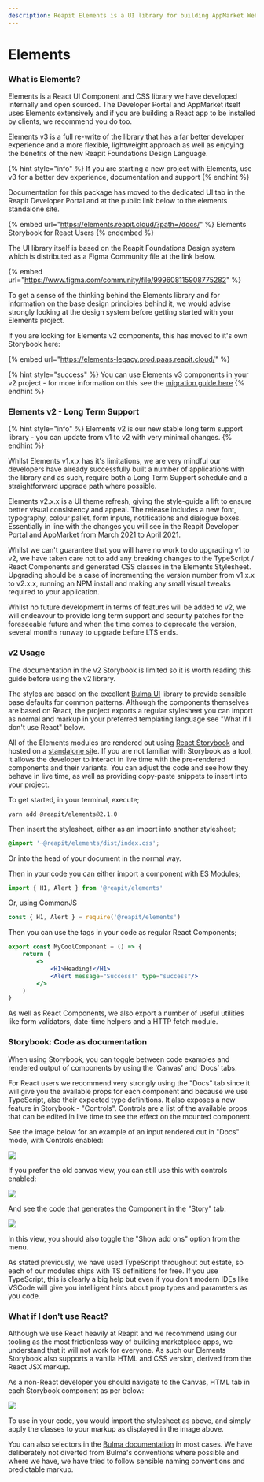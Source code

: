 ```yaml
---
description: Reapit Elements is a UI library for building AppMarket Web Applications
---
```


# Elements

### What is Elements?

Elements is a React UI Component and CSS library we have developed internally and open sourced. The Developer Portal and AppMarket itself uses Elements extensively and if you are building a React app to be installed by clients, we recommend you do too.

Elements v3 is a full re-write of the library that has a far better developer experience and a more flexible, lightweight approach as well as enjoying the benefits of the new Reapit Foundations Design Language.

{% hint style="info" %}
If you are starting a new project with Elements, use v3 for a better dev experience, documentation and support
{% endhint %}

Documentation for this package has moved to the dedicated UI tab in the Reapit Developer Portal and at the public link below to the elements standalone site.

{% embed url="https://elements.reapit.cloud/?path=/docs/" %}
Elements Storybook for React Users
{% endembed %}

The UI library itself is based on the Reapit Foundations Design system which is distributed as a Figma Community file at the link below.

{% embed url="https://www.figma.com/community/file/999608115908775282" %}

To get a sense of the thinking behind the Elements library and for information on the base design principles behind it, we would advise strongly looking at the design system before getting started with your Elements project.

If you are looking for Elements v2 components, this has moved to it's own Storybook here:

{% embed url="https://elements-legacy.prod.paas.reapit.cloud/" %}

{% hint style="success" %}
You can use Elements v3 components in your v2 project - for more information on this see the [migration guide here](https://elements.reapit.cloud/?path=/docs/introduction--page#migrating-from-v2)
{% endhint %}

### Elements v2 - Long Term Support

{% hint style="info" %}
Elements v2 is our new stable long term support library - you can update from v1 to v2 with very minimal changes.
{% endhint %}

Whilst Elements v1.x.x has it's limitations, we are very mindful our developers have already successfully built a number of applications with the library and as such, require both a Long Term Support schedule and a straightforward upgrade path where possible.

Elements v2.x.x is a UI theme refresh, giving the style-guide a lift to ensure better visual consistency and appeal. The release includes a new font, typography, colour pallet, form inputs, notifications and dialogue boxes. Essentially in line with the changes you will see in the Reapit Developer Portal and AppMarket from March 2021 to April 2021.

Whilst we can't guarantee that you will have no work to do upgrading v1 to v2, we have taken care not to add any breaking changes to the TypeScript / React Components and generated CSS classes in the Elements Stylesheet. Upgrading should be a case of incrementing the version number from v1.x.x to v2.x.x, running an NPM install and making any small visual tweaks required to your application.

Whilst no future development in terms of features will be added to v2, we will endeavour to provide long term support and security patches for the foreseeable future and when the time comes to deprecate the version, several months runway to upgrade before LTS ends.

### v2 Usage

The documentation in the v2 Storybook is limited so it is worth reading this guide before using the v2 library.

The styles are based on the excellent [Bulma UI](https://bulma.io/) library to provide sensible base defaults for common patterns. Although the components themselves are based on React, the project exports a regular stylesheet you can import as normal and markup in your preferred templating language see "What if I don't use React" below.

All of the Elements modules are rendered out using [React Storybook](https://storybook.js.org/) and hosted on a [standalone sit](https://elements.reapit.cloud)e. If you are not familiar with Storybook as a tool, it allows the developer to interact in live time with the pre-rendered components and their variants. You can adjust the code and see how they behave in live time, as well as providing copy-paste snippets to insert into your project.

To get started, in your terminal, execute;

`yarn add @reapit/elements@2.1.0`

Then insert the stylesheet, either as an import into another stylesheet;

```css
@import '~@reapit/elements/dist/index.css';
```

Or into the head of your document in the normal way.

Then in your code you can either import a component with ES Modules;

```javascript
import { H1, Alert } from '@reapit/elements'
```

Or, using CommonJS

```javascript
const { H1, Alert } = require('@reapit/elements')
```

Then you can use the tags in your code as regular React Components;

```jsx
export const MyCoolComponent = () => {
    return (
        <>
            <H1>Heading!</H1>
            <Alert message="Success!" type="success"/>
        </>
    )
}
```

As well as React Components, we also export a number of useful utilities like form validators, date-time helpers and a HTTP fetch module.

### Storybook: Code as documentation

When using Storybook, you can toggle between code examples and rendered output of components by using the ‘Canvas’ and ‘Docs’ tabs.

For React users we recommend very strongly using the "Docs" tab since it will give you the available props for each component and because we use TypeScript, also their expected type definitions. It also exposes a new feature in Storybook - "Controls". Controls are a list of the available props that can be edited in live time to see the effect on the mounted component.

See the image below for an example of an input rendered out in "Docs" mode, with Controls enabled:

![](../.gitbook/assets/screenshot-2021-03-31-at-11.35.11.png)

If you prefer the old canvas view, you can still use this with controls enabled:

![](../.gitbook/assets/screenshot-2021-03-31-at-11.37.12.png)

And see the code that generates the Component in the "Story" tab:

![](../.gitbook/assets/screenshot-2021-03-31-at-11.37.25.png)

In this view, you should also toggle the "Show add ons" option from the menu.

As stated previously, we have used TypeScript throughout out estate, so each of our modules ships with TS definitions for free. If you use TypeScript, this is clearly a big help but even if you don't modern IDEs like VSCode will give you intelligent hints about prop types and parameters as you code.

### What if I don't use React?

Although we use React heavily at Reapit and we recommend using our tooling as the most frictionless way of building marketplace apps, we understand that it will not work for everyone. As such our Elements Storybook also supports a vanilla HTML and CSS version, derived from the React JSX markup.

As a non-React developer you should navigate to the Canvas, HTML tab in each Storybook component as per below:

![](../.gitbook/assets/screenshot-2021-03-31-at-11.43.33.png)

To use in your code, you would import the stylesheet as above, and simply apply the classes to your markup as displayed in the image above.

You can also selectors in the [Bulma documentation](https://bulma.io/) in most cases. We have deliberately not diverted from Bulma's conventions where possible and where we have, we have tried to follow sensible naming conventions and predictable markup.


